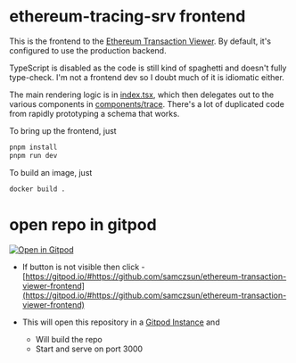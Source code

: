 # ethereum-tracing-srv frontend
This is the frontend to the [Ethereum Transaction Viewer](https://tx.eth.samczsun.com/). By default, it's configured
to use the production backend.

TypeScript is disabled as the code is still kind of spaghetti and doesn't fully type-check. I'm not a frontend dev
so I doubt much of it is idiomatic either.

The main rendering logic is in [index.tsx](pages/index.tsx), which then
delegates out to the various components in [components/trace](components/trace). There's
a lot of duplicated code from rapidly prototyping a schema that works.

To bring up the frontend, just
```bash
pnpm install
pnpm run dev
```

To build an image, just
```bash
docker build .
```
# open repo in gitpod 

[![Open in Gitpod](https://gitpod.io/button/open-in-gitpod.svg)](https://gitpod.io/#https://github.com/samczsun/ethereum-transaction-viewer-frontend)

- If button is not visible then click - [https://gitpod.io/#https://github.com/samczsun/ethereum-transaction-viewer-frontend](https://gitpod.io/#https://github.com/samczsun/ethereum-transaction-viewer-frontend)

- This will open this repository in a [Gitpod Instance](https://www.gitpod.io/) and 
  - Will build the repo 
  - Start and serve on port 3000 